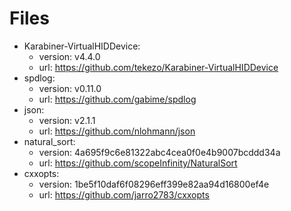 # Files

* Karabiner-VirtualHIDDevice:
  * version: v4.4.0
  * url: https://github.com/tekezo/Karabiner-VirtualHIDDevice
* spdlog:
  * version: v0.11.0
  * url: https://github.com/gabime/spdlog
* json:
  * version: v2.1.1
  * url: https://github.com/nlohmann/json
* natural_sort:
  * version: 4a695f9c6e81322abc4cea0f0e4b9007bcddd34a
  * url: https://github.com/scopeInfinity/NaturalSort
* cxxopts:
  * version: 1be5f10daf6f08296eff399e82aa94d16800ef4e
  * url: https://github.com/jarro2783/cxxopts
